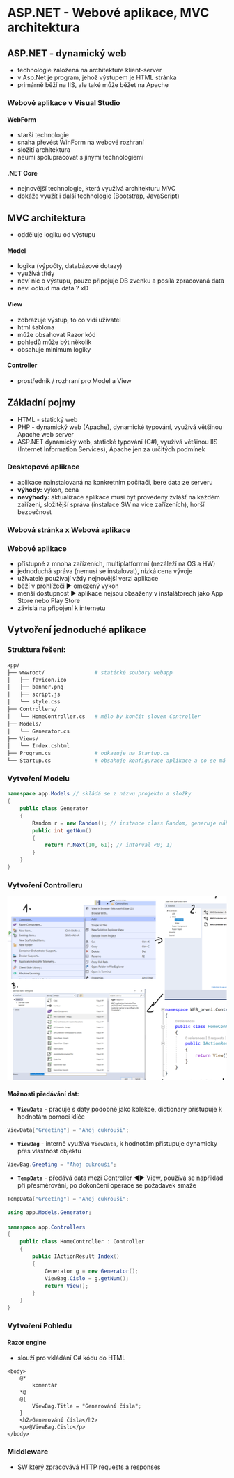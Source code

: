 # ASP.NET - Webové aplikace, MVC architektura

## ASP.NET - dynamický web

- technologie založená na architektuře klient-server
- v Asp.Net je program, jehož výstupem je HTML stránka
- primárně běží na IIS, ale také může běžet na Apache

### Webové aplikace v Visual Studio

#### WebForm

- starší technologie
- snaha převést WinForm na webové rozhraní
- složití architektura
- neumí spolupracovat s jinými technologiemi

#### .NET Core

- nejnovější technologie, která využívá architekturu MVC
- dokáže využít i další technologie (Bootstrap, JavaScript)

## MVC architektura

- odděluje logiku od výstupu

#### Model

- logika (výpočty, databázové dotazy)
- využívá třídy
- neví nic o výstupu, pouze připojuje DB zvenku a posílá zpracovaná data
- neví odkud má data ? xD

#### View

- zobrazuje výstup, to co vidí uživatel
- html šablona
- může obsahovat Razor kód
- pohledů může být několik
- obsahuje minimum logiky

#### Controller

- prostředník / rozhraní pro Model a View

## Základní pojmy

- HTML - statický web
- PHP - dynamický web (Apache), dynamické typování, využívá většinou Apache web server
- ASP.NET dynamický web, statické typování (C#), využívá většinou IIS (Internet Information Services), Apache jen za určitých podmínek

### Desktopové aplikace

- aplikace nainstalovaná na konkretním počítači, bere data ze serveru
- **výhody:** výkon, cena
- **nevýhody:** aktualizace aplikace musí být provedeny zvlášť na každém zařízení, složitější správa (instalace SW na více zařízeních), horší bezpečnost

### Webová stránka x Webová aplikace

### Webové aplikace

- přístupné z mnoha zařízeních, multiplatformní (nezáleží na OS a HW)
- jednoduchá správa (nemusí se instalovat), nízká cena vývoje
- uživatelé používají vždy nejnovější verzi aplikace
- běží v prohlížeči ► omezený výkon
- menší dostupnost ► aplikace nejsou obsaženy v instalátorech jako App Store nebo Play Store
- závislá na připojení k internetu

## Vytvoření jednoduché aplikace

### Struktura řešení:

```bash
app/
├── wwwroot/                # statické soubory webapp
│   ├── favicon.ico
│   ├── banner.png
│   ├── script.js
│   └── style.css
├── Controllers/
│   └── HomeController.cs   # mělo by končit slovem Controller
├── Models/
│   └── Generator.cs
├── Views/
│   └── Index.cshtml
├── Program.cs              # odkazuje na Startup.cs
└── Startup.cs              # obsahuje konfigurace aplikace a co se má spustit
```

### Vytvoření Modelu

```csharp
namespace app.Models // skládá se z názvu projektu a složky
{
	public class Generator
	{
		Random r = new Random(); // instance class Random, generuje náhodné číslo
		public int getNum()
		{
			return r.Next(10, 61); // interval <0; 1)
		}
	}
}
```

### Vytvoření Controlleru

<p align="center">
  <img src="img/18-01.png" />
</p>

#### Možnosti předávání dat:

- **`ViewData`** - pracuje s daty podobně jako kolekce, dictionary přistupuje k hodnotám pomocí klíče

```csharp
ViewData["Greeting"] = "Ahoj cukrouši";
```

- **`ViewBag`** - interně využívá `ViewData`, k hodnotám přistupuje dynamicky přes vlastnost objektu

```csharp
ViewBag.Greeting = "Ahoj cukrouši";
```

- **`TempData`** - předává data mezi Controller ◄► View, používá se například při přesměrování, po dokončení operace se požadavek smaže

```csharp
TempData["Greeting"] = "Ahoj cukrouši";
```

```csharp
using app.Models.Generator;

namespace app.Controllers
{
	public class HomeController : Controller
	{
		public IActionResult Index()
		{
			Generator g = new Generator();
			ViewBag.Cislo = g.getNum();
			return View();
		}
	}
}
```

### Vytvoření Pohledu

#### Razor engine

- slouží pro vkládání C# kódu do HTML

```
<body>
	@*
		komentář
	*@
	@{
		ViewBag.Title = "Generování čísla";
	}
	<h2>Generování čísla</h2>
	<p>@ViewBag.Cislo</p>
</body>
```

### Middleware

- SW který zpracovává HTTP requests a responses

